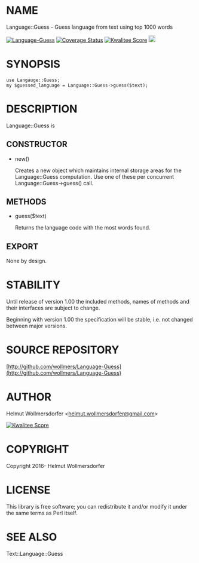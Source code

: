 # NAME

Language::Guess - Guess language from text using top 1000 words

<div>
    <a href="https://travis-ci.org/wollmers/Language-Guess"><img src="https://travis-ci.org/wollmers/Language-Guess.png" alt="Language-Guess"></a>
    <a href='https://coveralls.io/r/wollmers/Language-Guess?branch=master'><img src='https://coveralls.io/repos/wollmers/Language-Guess/badge.png?branch=master' alt='Coverage Status' /></a>
    <a href='http://cpants.cpanauthors.org/dist/Language-Guess'><img src='http://cpants.cpanauthors.org/dist/Language-Guess.png' alt='Kwalitee Score' /></a>
    <a href="http://badge.fury.io/pl/Language-Guess"><img src="https://badge.fury.io/pl/Language-Guess.svg" alt="CPAN version" height="18"></a>
</div>

# SYNOPSIS

    use Langauge::Guess;
    my $guessed_language = Language::Guess->guess($text);

# DESCRIPTION

Language::Guess is

## CONSTRUCTOR

- new()

    Creates a new object which maintains internal storage areas
    for the Language::Guess computation.  Use one of these per concurrent
    Language::Guess->guess() call.

## METHODS

- guess($text)

    Returns the language code with the most words found.

## EXPORT

None by design.

# STABILITY

Until release of version 1.00 the included methods, names of methods and their
interfaces are subject to change.

Beginning with version 1.00 the specification will be stable, i.e. not changed between
major versions.

# SOURCE REPOSITORY

[http://github.com/wollmers/Language-Guess](http://github.com/wollmers/Language-Guess)

# AUTHOR

Helmut Wollmersdorfer &lt;helmut.wollmersdorfer@gmail.com>

<div>
    <a href='http://cpants.cpanauthors.org/author/wollmers'><img src='http://cpants.cpanauthors.org/author/wollmers.png' alt='Kwalitee Score' /></a>
</div>

# COPYRIGHT

Copyright 2016- Helmut Wollmersdorfer

# LICENSE

This library is free software; you can redistribute it and/or modify
it under the same terms as Perl itself.

# SEE ALSO

Text::Language::Guess
